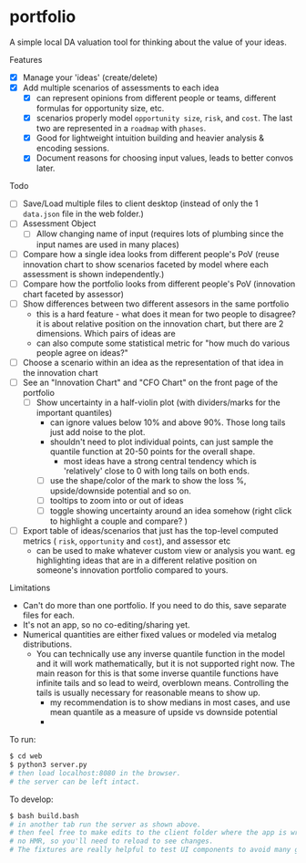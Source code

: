 # portfolio 

A simple local DA valuation tool for thinking about the value of your ideas.

Features
- [x] Manage your 'ideas' (create/delete)
-  [x] Add multiple scenarios of assessments to each idea
  - [x] can represent opinions from different people or teams, different formulas for opportunity size, etc. 
  - [x] scenarios properly model `opportunity size`, `risk`, and `cost`. The last two are represented in a `roadmap` with `phases`.
  - [x] Good for lightweight intuition building and heavier analysis & encoding sessions.
  - [x] Document reasons for choosing input values, leads to better convos later. 

Todo
- [ ] Save/Load multiple files to client desktop (instead of only the 1 `data.json` file in the web folder.)
- [ ] Assessment Object 
  - [ ] Allow changing name of input (requires lots of plumbing since the input names are used in many places)
- [ ] Compare how a single idea looks from different people's PoV (reuse innovation chart to show scenarios faceted by model where each assessment is shown independently.)
- [ ] Compare how the portfolio looks from different people's PoV (innovation chart faceted by assessor)
- [ ] Show differences between two different assesors in the same portfolio
  - this is a hard feature - what does it mean for two people to disagree? it is about relative position on the innovation chart, but there are 2 dimensions. Which pairs of ideas are 
  - can also compute some statistical metric for "how much do various people agree on ideas?" 
- [ ] Choose a scenario within an idea as the representation of that idea in the innovation chart
- [ ] See an "Innovation Chart" and "CFO Chart" on the front page of the portfolio
  - [ ] Show uncertainty in a half-violin plot (with dividers/marks for the important quantiles)
    - can ignore values below 10% and above 90%. Those long tails just add noise to the plot. 
    - shouldn't need to plot individual points, can just sample the quantile function at 20-50 points for the overall shape.
      - most ideas have a strong central tendency which is 'relatively' close to 0 with long tails on both ends. 
    - [ ] use the shape/color of the mark to show the loss %, upside/downside potential and so on. 
    - [ ] tooltips to zoom into or out of ideas
    - [ ] toggle showing uncertainty around an idea somehow (right click to highlight a couple and compare? )
- [ ] Export table of ideas/scenarios that just has the top-level computed metrics ( `risk`, `opportunity` and `cost`), and assessor etc 
  - can be used to make whatever custom view or analysis you want. eg highlighting ideas that are in a different relative position on someone's innovation portfolio compared to yours. 

Limitations
- Can't do more than one portfolio. If you need to do this, save separate files for each. 
- It's not an app, so no co-editing/sharing yet.
- Numerical quantities are either fixed values or modeled via metalog distributions. 
  - You can technically use any inverse quantile function in the model and it will work mathematically, but it is not supported right now. The main reason for this is that some inverse quantile functions have infinite tails and so lead to weird, overblown means. Controlling the tails is usually necessary for reasonable means to show up. 
    - my recommendation is to show medians in most cases, and use mean quantile as a measure of upside vs downside potential 
    - 

To run:

```bash
$ cd web
$ python3 server.py 
# then load localhost:8080 in the browser.
# the server can be left intact. 
```

To develop: 

```bash
$ bash build.bash 
# in another tab run the server as shown above.
# then feel free to make edits to the client folder where the app is written.
# no HMR, so you'll need to reload to see changes. 
# The fixtures are really helpful to test UI components to avoid many gnarly bugs. 
```



